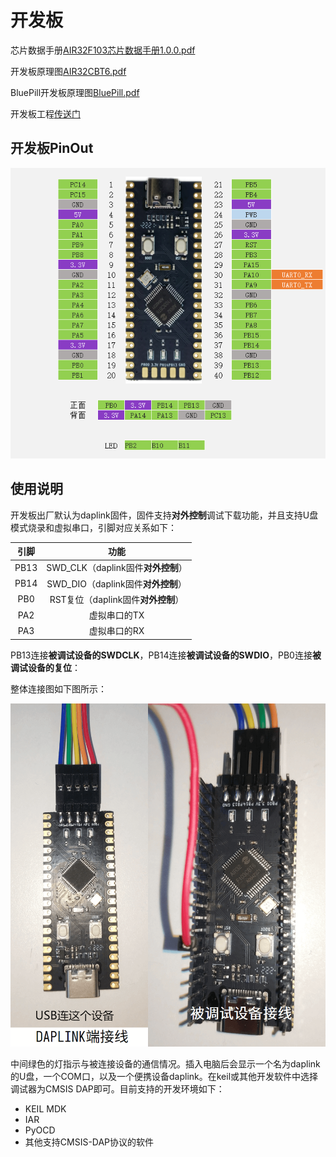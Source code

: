 # 开发板

芯片数据手册[AIR32F103芯片数据手册1.0.0.pdf](https://cdn.openluat-luatcommunity.openluat.com/attachment/20220605164850945_AIR32F103芯片数据手册1.0.0.pdf)

开发板原理图[AIR32CBT6.pdf](https://cdn.openluat-luatcommunity.openluat.com/attachment/20220605164915340_AIR32CBT6.pdf)

BluePill开发板原理图[BluePill.pdf](https://cdn.openluat-luatcommunity.openluat.com/attachment/20220605164915340_AIR32CBT6.pdf)

开发板工程[传送门](https://gitee.com/openLuat/luatos-broads/tree/master/broads/Air32F103-Board)

## 开发板PinOut

![image-20220618160609551](img/image-20220618160609551.png)

## 使用说明

开发板出厂默认为daplink固件，固件支持**对外控制**调试下载功能，并且支持U盘模式烧录和虚拟串口，引脚对应关系如下：

|引脚|功能|
|:-:|:-:|
|PB13|SWD_CLK（daplink固件**对外控制**）|
|PB14|SWD_DIO（daplink固件**对外控制**）|
|PB0|RST复位（daplink固件**对外控制**）|
|PA2|虚拟串口的TX|
|PA3|虚拟串口的RX|

PB13连接**被调试设备的SWDCLK**，PB14连接**被调试设备的SWDIO**，PB0连接**被调试设备的复位**：

整体连接图如下图所示：

![接线图](img/connect_dap.png)

中间绿色的灯指示与被连接设备的通信情况。插入电脑后会显示一个名为daplink的U盘，一个COM口，以及一个便携设备daplink。在keil或其他开发软件中选择调试器为CMSIS DAP即可。目前支持的开发环境如下：

- KEIL MDK
- IAR
- PyOCD
- 其他支持CMSIS-DAP协议的软件
